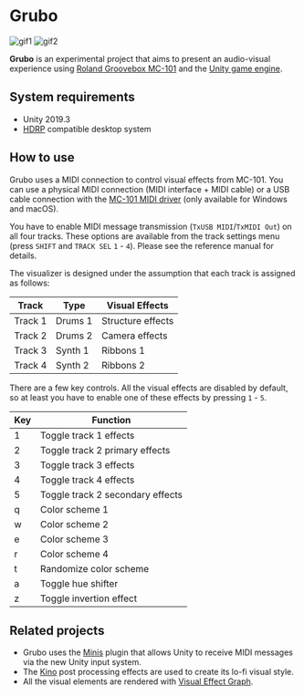 Grubo
=====

![gif1](https://i.imgur.com/q76arws.gif)
![gif2](https://i.imgur.com/5QMdeth.gif)

**Grubo** is an experimental project that aims to present an audio-visual
experience using [Roland Groovebox MC-101] and the [Unity game engine].

[Roland Groovebox MC-101]: https://www.roland.com/us/products/mc-101/
[Unity game engine]: https://unity3d.com

System requirements
-------------------

- Unity 2019.3
- [HDRP] compatible desktop system

[HDRP]: https://unity.com/srp/High-Definition-Render-Pipeline

How to use
----------

Grubo uses a MIDI connection to control visual effects from MC-101. You can use
a physical MIDI connection (MIDI interface + MIDI cable) or a USB cable
connection with the [MC-101 MIDI driver] (only available for Windows and
macOS).

[MC-101 MIDI driver]: https://www.roland.com/us/products/mc-101/downloads/

You have to enable MIDI message transmission (`TxUSB MIDI`/`TxMIDI Out`) on all
four tracks. These options are available from the track settings menu (press
`SHIFT` and `TRACK SEL` `1` - `4`). Please see the reference manual for
details.

The visualizer is designed under the assumption that each track is assigned as
follows:

| Track   | Type    | Visual Effects    |
| ------- | ------- | ----------------- |
| Track 1 | Drums 1 | Structure effects |
| Track 2 | Drums 2 | Camera effects    |
| Track 3 | Synth 1 | Ribbons 1         |
| Track 4 | Synth 2 | Ribbons 2         |

There are a few key controls. All the visual effects are disabled by default,
so at least you have to enable one of these effects by pressing `1` - `5`.

| Key | Function                         |
| --- | -------------------------------- |
| 1   | Toggle track 1 effects           |
| 2   | Toggle track 2 primary effects   |
| 3   | Toggle track 3 effects           |
| 4   | Toggle track 4 effects           |
| 5   | Toggle track 2 secondary effects |
| q   | Color scheme 1                   |
| w   | Color scheme 2                   |
| e   | Color scheme 3                   |
| r   | Color scheme 4                   |
| t   | Randomize color scheme           |
| a   | Toggle hue shifter               |
| z   | Toggle invertion effect          |

Related projects
----------------

- Grubo uses the [Minis] plugin that allows Unity to receive MIDI messages via
  the new Unity input system.
- The [Kino] post processing effects are used to create its lo-fi visual style. 
- All the visual elements are rendered with [Visual Effect Graph].

[Minis]: https://github.com/keijiro/Minis
[Kino]: https://github.com/keijiro/Kino
[Visual Effect Graph]: https://unity.com/visual-effect-graph

